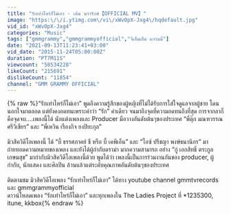 ```yaml
---
title: "รักเท่าไหร่ก็ไม่เอา - เต้น นรารักษ์【OFFICIAL MV】"
image: "https:\/\/i.ytimg.com\/vi\/xWvOpX-Jxg4\/hqdefault.jpg"
vid_id: "xWvOpX-Jxg4"
categories: "Music"
tags: ["gmmgrammy","gmmgrammyofficial","จีเอ็มเอ็ม แกรมมี่"]
date: "2021-09-13T11:23:41+03:00"
vid_date: "2015-11-24T05:00:00Z"
duration: "PT7M11S"
viewcount: "58534228"
likeCount: "215691"
dislikeCount: "11854"
channel: "GMM GRAMMY OFFICIAL"
---
```

{% raw %}“รักเท่าไหร่ก็ไม่เอา” พูดถึงความรู้สึกของผู้หญิงที่ไม่ได้รับการใส่ใจดูแลจากผู้ชาย  โดนนอกใจมาตลอด แต่ยังคงอดทนเพราะคำว่า “รัก” คำเดียว จนมาถึงจุดที่ความอดทนถึงที่สุด การจากลาก็คือจุดจบ....เพลงนี้ได้ นักแต่งเพลงและ Producer มือวางอันดับต้นๆของประเทศ “พี่ตุ๊ก มณฑวรรณ ศรีวิเชียร” และ “พี่เหวิน เรืองกิจ ยงปิยะกุล” <br /> <br />มิวสิควิดีโอเพลงนี้  ได้ “บี้ ธรรศภาคย์ ชี หรือ บี้ เคพีเอ็น” และ “ไอซ์ ปรีชญา พงษ์ธนานิกร” มาถ่ายทอดความหมายของเพลง และยังได้ผู้กำกับดราม่า มากความสามารถ อย่าง “กู่ เอกสิทธิ์ ตระกูลเกษมสุข” มากำกับมิวสิควิดีโอเพลงนี้ด้วย พูดได้ว่า เพลงนี้เป็นการร่วมงานกันของ producer, ผู้กำกับ, นักแสดง และศิลปิน ล้วนแล้วแต่ระดับคุณภาพอันดับต้นๆของประเทศ<br /> <br />ติดตามชม มิวสิควิดีโอเพลง “รักเท่าไหร่ก็ไม่เอา” ได้ทาง youtube channel gmmtvrecords และ gmmgrammyofficial<br />ดาวน์โหลดเพลง “รักเท่าไหร่ก็ไม่เอา” และทุกเพลงใน The Ladies Project ที่ *1235300, itune, kkbox{% endraw %}
